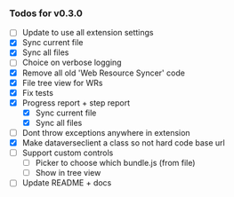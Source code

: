 ### Todos for v0.3.0
- [ ] Update to use all extension settings
- [X] Sync current file
- [X] Sync all files
- [ ] Choice on verbose logging
- [X] Remove all old 'Web Resource Syncer' code
- [X] File tree view for WRs 
- [X] Fix tests 
- [X] Progress report + step report
    - [X] Sync current file
    - [X] Sync all files
- [ ] Dont throw exceptions anywhere in extension
- [X] Make dataverseclient a class so not hard code base url
- [ ] Support custom controls
    - [ ] Picker to choose which bundle.js (from file)
    - [ ] Show in tree view
- [ ] Update README + docs
